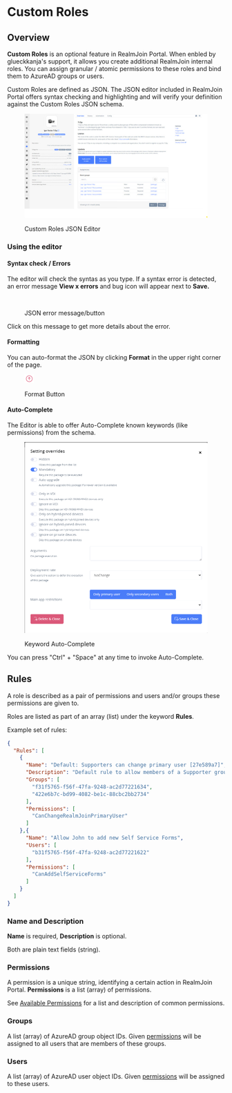 # Custom Roles

## Overview

**Custom Roles** is an optional feature in RealmJoin Portal. When enbled by glueckkanja's support, it allows you create additional RealmJoin internal roles. You can assign granular / atomic permissions to these roles and bind them to AzureAD groups or users.

Custom Roles are defined as JSON. The JSON editor included in RealmJoin Portal offers syntax checking and highlighting and will verify your definition against the Custom Roles JSON schema.&#x20;

<figure><img src="../../.gitbook/assets/image (3).png" alt=""><figcaption><p>Custom Roles JSON Editor</p></figcaption></figure>

### Using the editor

#### Syntax check / Errors

The editor will check the syntas as you type. If a syntax error is detected, an error message **View x errors** and bug icon will appear next to **Save.**

<figure><img src="../../.gitbook/assets/image (2) (4).png" alt=""><figcaption><p>JSON error message/button</p></figcaption></figure>

Click on this message to get more details about the error.

#### Formatting

You can auto-format the JSON by clicking **Format** in the upper right corner of the page.

<figure><img src="../../.gitbook/assets/image (12).png" alt=""><figcaption><p>Format Button</p></figcaption></figure>

#### Auto-Complete

The Editor is able to offer Auto-Complete known keywords (like permissions) from the schema.

<figure><img src="../../.gitbook/assets/image (7).png" alt=""><figcaption><p>Keyword Auto-Complete</p></figcaption></figure>

You can press "Ctrl" + "Space" at any time to invoke Auto-Complete.

## Rules

A role is described as a pair of permissions and users and/or groups these permissions are given to.

Roles are listed as part of an array (list) under the keyword **Rules**.

Example set of rules:

```json
{
  "Rules": [
    {
      "Name": "Default: Supporters can change primary user [27e589a7]",
      "Description": "Default rule to allow members of a Supporter group to change the primary user of RealmJoin joined devices. Please keep the ID that is included its name.",
      "Groups": [
        "f31f5765-f56f-47fa-9248-ac2d77221634",
        "422e6b7c-bd99-4082-be1c-88cbc2bb2734"
      ],
      "Permissions": [
        "CanChangeRealmJoinPrimaryUser"
      ]
    },{
      "Name": "Allow John to add new Self Service Forms",
      "Users": [
        "b31f5765-f56f-47fa-9248-ac2d77221622"
      ],
      "Permissions": [
        "CanAddSelfServiceForms"
      ]
    }
  ]
}
```

### Name and Description

**Name** is required, **Description** is optional.&#x20;

Both are plain text fields (string).

### Permissions

A permission is a unique string, identifying a certain action in RealmJoin Portal. **Permissions** is a list (array) of permissions.

See [Available Permissions](available-permissions.md) for a list and description of common permissions.

### Groups

A list (array) of AzureAD group object IDs. Given [permissions](./#permissions) will be assigned to all users that are members of these groups.

### Users

A list (array) of AzureAD user object IDs. Given [permissions](./#permissions) will be assigned to these users.

